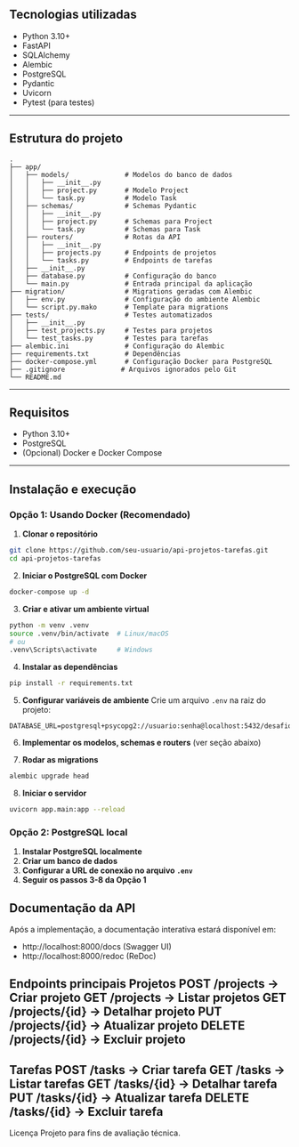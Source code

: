 ## Tecnologias utilizadas

- Python 3.10+
- FastAPI
- SQLAlchemy
- Alembic
- PostgreSQL
- Pydantic
- Uvicorn
- Pytest (para testes)
---
## Estrutura do projeto

```
.
├── app/
│   ├── models/              # Modelos do banco de dados 
│   │   ├── __init__.py
│   │   ├── project.py       # Modelo Project 
│   │   └── task.py          # Modelo Task 
│   ├── schemas/             # Schemas Pydantic 
│   │   ├── __init__.py
│   │   ├── project.py       # Schemas para Project
│   │   └── task.py          # Schemas para Task 
│   ├── routers/             # Rotas da API 
│   │   ├── __init__.py
│   │   ├── projects.py      # Endpoints de projetos 
│   │   └── tasks.py         # Endpoints de tarefas 
│   ├── __init__.py
│   ├── database.py          # Configuração do banco
│   └── main.py              # Entrada principal da aplicação
├── migration/               # Migrations geradas com Alembic
│   ├── env.py               # Configuração do ambiente Alembic
│   └── script.py.mako       # Template para migrations
├── tests/                   # Testes automatizados 
│   ├── __init__.py
│   ├── test_projects.py     # Testes para projetos 
│   └── test_tasks.py        # Testes para tarefas 
├── alembic.ini              # Configuração do Alembic
├── requirements.txt         # Dependências
├── docker-compose.yml       # Configuração Docker para PostgreSQL
├── .gitignore              # Arquivos ignorados pelo Git
└── README.md
```

---

## Requisitos

- Python 3.10+
- PostgreSQL
- (Opcional) Docker e Docker Compose

---

## Instalação e execução

### Opção 1: Usando Docker (Recomendado)

1. **Clonar o repositório**
```bash
git clone https://github.com/seu-usuario/api-projetos-tarefas.git
cd api-projetos-tarefas
```

2. **Iniciar o PostgreSQL com Docker**
```bash
docker-compose up -d
```

3. **Criar e ativar um ambiente virtual**
```bash
python -m venv .venv
source .venv/bin/activate  # Linux/macOS
# ou
.venv\Scripts\activate     # Windows
```

4. **Instalar as dependências**
```bash
pip install -r requirements.txt
```
5. **Configurar variáveis de ambiente**
Crie um arquivo `.env` na raiz do projeto:
```env
DATABASE_URL=postgresql+psycopg2://usuario:senha@localhost:5432/desafio_db
```
6. **Implementar os modelos, schemas e routers** (ver seção abaixo)

7. **Rodar as migrations**
```bash
alembic upgrade head
```
8. **Iniciar o servidor**
```bash
uvicorn app.main:app --reload
```
### Opção 2: PostgreSQL local
1. **Instalar PostgreSQL localmente**
2. **Criar um banco de dados**
3. **Configurar a URL de conexão no arquivo `.env`**
4. **Seguir os passos 3-8 da Opção 1**

## Documentação da API
Após a implementação, a documentação interativa estará disponível em:
- http://localhost:8000/docs (Swagger UI)
- http://localhost:8000/redoc (ReDoc)


 Endpoints principais
Projetos
POST /projects → Criar projeto
GET /projects → Listar projetos
GET /projects/{id} → Detalhar projeto
PUT /projects/{id} → Atualizar projeto
DELETE /projects/{id} → Excluir projeto
--------------------------------------------------------------------------------------
Tarefas
POST /tasks → Criar tarefa
GET /tasks → Listar tarefas
GET /tasks/{id} → Detalhar tarefa
PUT /tasks/{id} → Atualizar tarefa
DELETE /tasks/{id} → Excluir tarefa
-------------------------------------------------------------
Licença
Projeto para fins de avaliação técnica.

